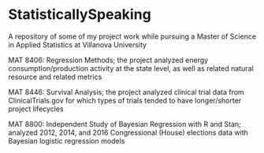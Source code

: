# StatisticallySpeaking
A repository of some of my project work while pursuing a Master of Science in Applied Statistics at Villanova University


MAT 8406: Regression Methods; the project analyzed energy consumption/production activity at the state level, as well as related natural resource and related metrics

MAT 8446: Survival Analysis; the project analyzed clinical trial data from ClinicalTrials.gov for which types of trials tended to have longer/shorter project lifecycles

MAT 8800: Independent Study of Bayesian Regression with R and Stan; analyzed 2012, 2014, and 2016 Congressional (House) elections data with Bayesian logistic regression models
